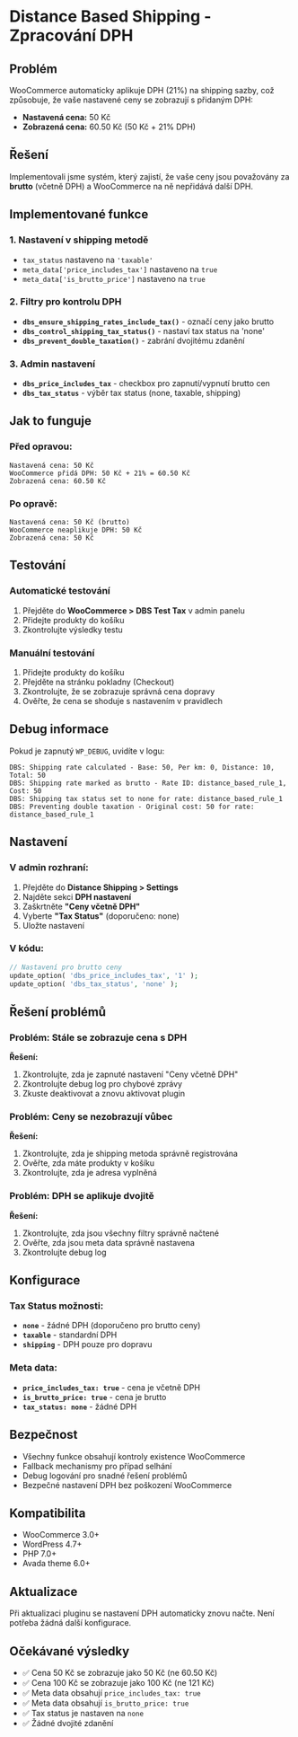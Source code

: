 # Distance Based Shipping - Zpracování DPH

## Problém

WooCommerce automaticky aplikuje DPH (21%) na shipping sazby, což způsobuje, že vaše nastavené ceny se zobrazují s přidaným DPH:

- **Nastavená cena:** 50 Kč
- **Zobrazená cena:** 60.50 Kč (50 Kč + 21% DPH)

## Řešení

Implementovali jsme systém, který zajistí, že vaše ceny jsou považovány za **brutto** (včetně DPH) a WooCommerce na ně nepřidává další DPH.

## Implementované funkce

### 1. **Nastavení v shipping metodě**
- `tax_status` nastaveno na `'taxable'`
- `meta_data['price_includes_tax']` nastaveno na `true`
- `meta_data['is_brutto_price']` nastaveno na `true`

### 2. **Filtry pro kontrolu DPH**
- **`dbs_ensure_shipping_rates_include_tax()`** - označí ceny jako brutto
- **`dbs_control_shipping_tax_status()`** - nastaví tax status na 'none'
- **`dbs_prevent_double_taxation()`** - zabrání dvojitému zdanění

### 3. **Admin nastavení**
- **`dbs_price_includes_tax`** - checkbox pro zapnutí/vypnutí brutto cen
- **`dbs_tax_status`** - výběr tax status (none, taxable, shipping)

## Jak to funguje

### Před opravou:
```
Nastavená cena: 50 Kč
WooCommerce přidá DPH: 50 Kč + 21% = 60.50 Kč
Zobrazená cena: 60.50 Kč
```

### Po opravě:
```
Nastavená cena: 50 Kč (brutto)
WooCommerce neaplikuje DPH: 50 Kč
Zobrazená cena: 50 Kč
```

## Testování

### Automatické testování
1. Přejděte do **WooCommerce > DBS Test Tax** v admin panelu
2. Přidejte produkty do košíku
3. Zkontrolujte výsledky testu

### Manuální testování
1. Přidejte produkty do košíku
2. Přejděte na stránku pokladny (Checkout)
3. Zkontrolujte, že se zobrazuje správná cena dopravy
4. Ověřte, že cena se shoduje s nastavením v pravidlech

## Debug informace

Pokud je zapnutý `WP_DEBUG`, uvidíte v logu:
```
DBS: Shipping rate calculated - Base: 50, Per km: 0, Distance: 10, Total: 50
DBS: Shipping rate marked as brutto - Rate ID: distance_based_rule_1, Cost: 50
DBS: Shipping tax status set to none for rate: distance_based_rule_1
DBS: Preventing double taxation - Original cost: 50 for rate: distance_based_rule_1
```

## Nastavení

### V admin rozhraní:
1. Přejděte do **Distance Shipping > Settings**
2. Najděte sekci **DPH nastavení**
3. Zaškrtněte **"Ceny včetně DPH"**
4. Vyberte **"Tax Status"** (doporučeno: none)
5. Uložte nastavení

### V kódu:
```php
// Nastavení pro brutto ceny
update_option( 'dbs_price_includes_tax', '1' );
update_option( 'dbs_tax_status', 'none' );
```

## Řešení problémů

### Problém: Stále se zobrazuje cena s DPH
**Řešení:**
1. Zkontrolujte, zda je zapnuté nastavení "Ceny včetně DPH"
2. Zkontrolujte debug log pro chybové zprávy
3. Zkuste deaktivovat a znovu aktivovat plugin

### Problém: Ceny se nezobrazují vůbec
**Řešení:**
1. Zkontrolujte, zda je shipping metoda správně registrována
2. Ověřte, zda máte produkty v košíku
3. Zkontrolujte, zda je adresa vyplněná

### Problém: DPH se aplikuje dvojitě
**Řešení:**
1. Zkontrolujte, zda jsou všechny filtry správně načtené
2. Ověřte, zda jsou meta data správně nastavena
3. Zkontrolujte debug log

## Konfigurace

### Tax Status možnosti:
- **`none`** - žádné DPH (doporučeno pro brutto ceny)
- **`taxable`** - standardní DPH
- **`shipping`** - DPH pouze pro dopravu

### Meta data:
- **`price_includes_tax: true`** - cena je včetně DPH
- **`is_brutto_price: true`** - cena je brutto
- **`tax_status: none`** - žádné DPH

## Bezpečnost

- Všechny funkce obsahují kontroly existence WooCommerce
- Fallback mechanismy pro případ selhání
- Debug logování pro snadné řešení problémů
- Bezpečné nastavení DPH bez poškození WooCommerce

## Kompatibilita

- WooCommerce 3.0+
- WordPress 4.7+
- PHP 7.0+
- Avada theme 6.0+

## Aktualizace

Při aktualizaci pluginu se nastavení DPH automaticky znovu načte. Není potřeba žádná další konfigurace.

## Očekávané výsledky

- ✅ Cena 50 Kč se zobrazuje jako 50 Kč (ne 60.50 Kč)
- ✅ Cena 100 Kč se zobrazuje jako 100 Kč (ne 121 Kč)
- ✅ Meta data obsahují `price_includes_tax: true`
- ✅ Meta data obsahují `is_brutto_price: true`
- ✅ Tax status je nastaven na `none`
- ✅ Žádné dvojité zdanění 